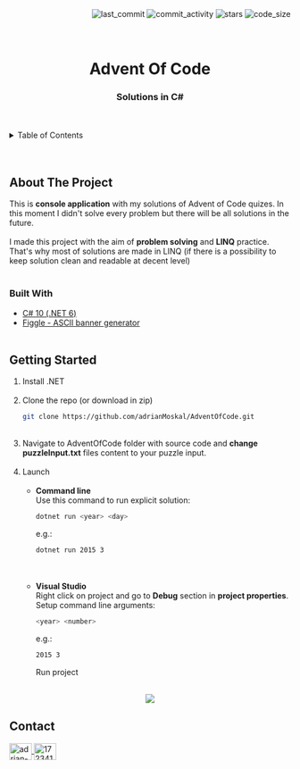 <div align="right">
  <img src="https://img.shields.io/github/last-commit/adrianMoskal/AdventOfCode?style=flat-square" alt="last_commit" />
  <img src="https://img.shields.io/github/commit-activity/y/adrianMoskal/AdventOfCode?style=flat-square" alt="commit_activity" />
  <img src="https://img.shields.io/github/stars/adrianMoskal/AdventOfCode?style=flat-square" alt="stars" />
  <img src="https://img.shields.io/github/languages/code-size/adrianMoskal/AdventOfCode?style=flat-square" alt="code_size" />
</div>
<br /><br />

<div id="top"></div>
  <h1 align="center">Advent Of Code</h1>
  <h3 align="center">Solutions in C#</h3>
</div>
<br /><br />


<!-- TABLE OF CONTENTS -->
<details>
  <summary>Table of Contents</summary>
  <ol>
    <li>
      <a href="#about-the-project">About the project</a>
    </li>
    <li>
      <a href="#built-with">Built with</a>
    </li>
    <li>
      <a href="#getting-started">Getting started</a>
    </li>
    <li>
      <a href="#getting-started">Contact</a>
    </li>
  </ol>
</details>
<br /><br />


## About The Project

This is **console application** with my solutions of Advent of Code quizes. In this moment I didn't solve every problem but there will be all solutions in the future.
<br /><br />
I made this project with the aim of **problem solving** and **LINQ** practice. That's why most of solutions are made in LINQ (if there is a possibility to keep solution clean and readable at decent level)
<br /><br />


### Built With

* [C# 10 (.NET 6)](https://docs.microsoft.com/pl-pl/dotnet/csharp/)
* [Figgle - ASCII banner generator](https://github.com/drewnoakes/figgle)
<br /><br />


## Getting Started

1. Install .NET <br /><br />
2. Clone the repo (or download in zip)
   ```sh
   git clone https://github.com/adrianMoskal/AdventOfCode.git
   ```
   <br />
3. Navigate to AdventOfCode folder with source code and **change puzzleInput.txt** files content to your puzzle input. <br /><br />
5. Launch <br /><br />
    * **Command line** <br />
      Use this command to run explicit solution: <br />
      ```sh
      dotnet run <year> <day>
      ```
      e.g.:
      ```sh
      dotnet run 2015 3
      ```
      <br /><br />
    * **Visual Studio** <br />
      Right click on project and go to **Debug** section in **project properties**. Setup command line arguments:
       ```sh
      <year> <number>
      ```
      e.g.:
      ```sh
      2015 3
      ```
      Run project
<br /><br />

<p align="center">
  <img src="https://user-images.githubusercontent.com/45601177/180229224-548824b0-4103-4def-b293-b8bbb44378cd.JPG">
</p>

## Contact
<a href="https://linkedin.com/in/adrian-moskal-990a5a191" target="blank">
  <img align="center" src="https://raw.githubusercontent.com/rahuldkjain/github-profile-readme-generator/master/src/images/icons/Social/linked-in-alt.svg" alt="adrian-moskal-990a5a191" height="30" width="40" />
</a>
<a href="https://stackoverflow.com/users/17234168" target="blank">
  <img align="center" src="https://raw.githubusercontent.com/rahuldkjain/github-profile-readme-generator/master/src/images/icons/Social/stack-overflow.svg" alt="17234168" height="30" width="40" />
</a>
